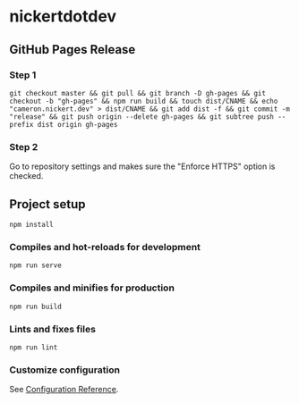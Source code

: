 # nickertdotdev

## GitHub Pages Release
### Step 1
```
git checkout master && git pull && git branch -D gh-pages && git checkout -b "gh-pages" && npm run build && touch dist/CNAME && echo "cameron.nickert.dev" > dist/CNAME && git add dist -f && git commit -m "release" && git push origin --delete gh-pages && git subtree push --prefix dist origin gh-pages
```
### Step 2
Go to repository settings and makes sure the "Enforce HTTPS" option is checked.

## Project setup
```
npm install
```

### Compiles and hot-reloads for development
```
npm run serve
```

### Compiles and minifies for production
```
npm run build
```

### Lints and fixes files
```
npm run lint
```

### Customize configuration
See [Configuration Reference](https://cli.vuejs.org/config/).
